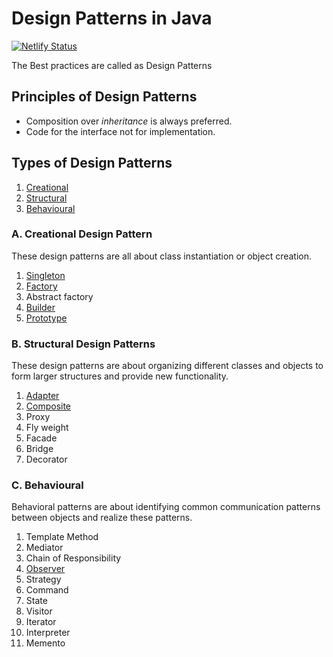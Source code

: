 # Design Patterns in Java

[![Netlify Status](https://api.netlify.com/api/v1/badges/ceec4efb-1a95-424e-a933-8897a3797c23/deploy-status)](https://app.netlify.com/sites/learning-topics/deploys)

The Best practices are called as Design Patterns

## Principles of Design Patterns

* Composition over _inheritance_ is always preferred.
* Code for the interface not for implementation.

## Types of Design Patterns

1. [Creational](#a-creational-design-pattern)
2. [Structural](#b-structural-design-patterns)
3. [Behavioural](#c-behavioural)

### A. Creational Design Pattern

These design patterns are all about class instantiation or object creation.

1. [Singleton](singleton-design-pattern.md)
2. [Factory](factory-design-pattern.md)
3. Abstract factory
4. [Builder](builder-design-pattern.md)
5. [Prototype](prototype-design-pattern.md)

### B. Structural Design Patterns

These design patterns are about organizing different classes and objects to form larger structures and provide new functionality.

1. [Adapter](adapter-design-pattern.md)
2. [Composite](composite-design-pattern.md)
3. Proxy
4. Fly weight
5. Facade
6. Bridge
7. Decorator

### C. Behavioural

Behavioral patterns are about identifying common communication patterns between objects and realize these patterns.

1. Template Method
2. Mediator
3. Chain of Responsibility
4. [Observer](observer-design-pattern.md)
5. Strategy
6. Command
7. State
8. Visitor
9. Iterator
10. Interpreter
11. Memento

